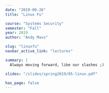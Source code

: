 ```yaml
---
date: "2019-09-26"
title: "Linux Fu"

course: "Systems Security"
semester: "Fall"
year: 2019
author: "Andy Mavs"

slug: "linuxfu"
navbar_active_link: "lectures"

summary: |
  Always moving forward, like our slashes ;)

slides: "/slides/spring2019/05-linux.pdf"

has_page: false
---
```


